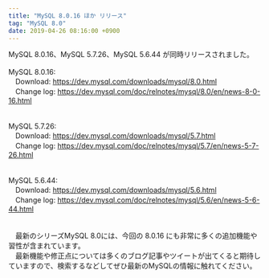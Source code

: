 ```yaml
---
title: "MySQL 8.0.16 ほか リリース"
tag: "MySQL 8.0"
date: 2019-04-26 08:16:00 +0900
---
```


MySQL 8.0.16、MySQL 5.7.26、MySQL 5.6.44 が同時リリースされました。<br>
<br>
MySQL 8.0.16:<br>
　Download: https://dev.mysql.com/downloads/mysql/8.0.html<br>
　Change log: https://dev.mysql.com/doc/relnotes/mysql/8.0/en/news-8-0-16.html<br>
<br>
<br>
MySQL 5.7.26:<br>
　Download: https://dev.mysql.com/downloads/mysql/5.7.html<br>
　Change log: https://dev.mysql.com/doc/relnotes/mysql/5.7/en/news-5-7-26.html<br>
<br>
<br>
MySQL 5.6.44:<br>
　Download: https://dev.mysql.com/downloads/mysql/5.6.html<br>
　Change log: https://dev.mysql.com/doc/relnotes/mysql/5.6/en/news-5-6-44.html<br>
<br>
<br>
　最新のシリーズMySQL 8.0には、今回の 8.0.16 にも非常に多くの追加機能や習性が含まれています。<br>
　最新機能や修正点については多くのブログ記事やツイートが出てくると期待していますので、検索するなどしてぜひ最新のMySQLの情報に触れてください。<br>
<br>
<br>
<br>
<br>
